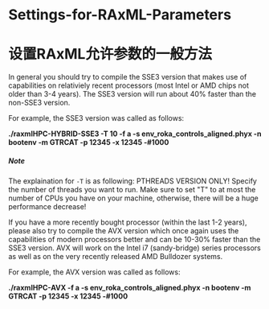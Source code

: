 # Settings-for-RAxML-Parameters
# 设置RAxML允许参数的一般方法

In general you should try to compile the SSE3 version that makes use of capabilities 
on relativiely recent processors (most Intel or AMD chips not older than 3-4 years).
The SSE3 version will run about 40% faster than the non-SSE3 version.

For example, the SSE3 version was called as follows:

**./raxmlHPC-HYBRID-SSE3 -T 10 -f a -s env_roka_controls_aligned.phyx -n bootenv -m GTRCAT -p 12345 -x 12345 -#1000**

##### Note
The explaination for `-T` is as following:
PTHREADS VERSION ONLY! Specify the number of threads you want to run.
Make sure to set "T" to at most the number of CPUs you have on your
machine, otherwise, there will be a huge performance decrease!

If you have a more recently bought processor (within the last 1-2 years), please 
also try to compile the AVX version which once again uses the capabilities of modern
processors better and can be 10-30% faster than the SSE3 version. AVX will work on 
the Intel i7 (sandy-bridge) series processors as well as on the very recently 
released AMD Bulldozer systems.

For example, the AVX version was called as follows:

**./raxmlHPC-AVX -f a -s env_roka_controls_aligned.phyx -n bootenv -m GTRCAT -p 12345 -x 12345 -#1000**
